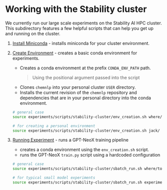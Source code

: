 # Working with the Stability cluster

We currently run our large scale experiments on the Stability AI HPC cluster.
This subdirectory features a few helpful scripts that can help you get up and
running on the cluster.

1. [Install Miniconda](stability-cluster/miniconda_install.sh) -
   installs miniconda for your cluster environment.

2. [Create Environment](stability-cluster/env_creation.sh) -
   creates a basic conda environment for experiments.

   - Creates a conda environment at the prefix `CONDA_ENV_PATH` path.
     > Using the positional argument passed into the script
   - Clones `chemnlp` into your personal cluster `USER` directory.
   - Installs the current revision of the `chemnlp` repository and
     dependencies that are in your personal directory into the conda environment.

   ```bash
   # general case
   source experiments/scripts/stability-cluster/env_creation.sh where/to/store/conda where/to/build/conda/from/

   # for creating a personal environment
   source experiments/scripts/stability-cluster/env_creation.sh jack/ jack/
   ```

3. [Running Experiment](stability-cluster/sbatch_run.sh) -
   runs a GPT-NeoX training pipeline

   - creates a conda environment using the `env_creation.sh` script.
   - runs the GPT-NeoX `train.py` script using a hardcoded configuration

   ```bash
   # general case
   source experiments/scripts/stability-cluster/sbatch_run.sh where/to/store/conda where/to/build/conda/from/ <cluster-config-name.yml> <training-config-name.yml>

   # for typical small model experiments
   source experiments/scripts/stability-cluster/sbatch_run.sh experiments/my-experiment jack/ cluster_setup.yml 160.yml
   ```
